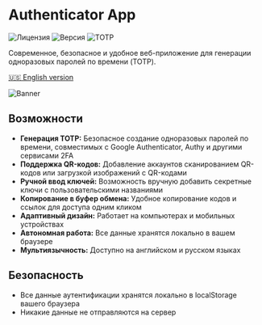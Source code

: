 # Authenticator App

![Лицензия](https://img.shields.io/badge/лицензия-MIT-blue.svg)
![Версия](https://img.shields.io/badge/версия-0.0.1-green.svg)
![TOTP](https://img.shields.io/badge/TOTP-RFC--6238-orange.svg)

Современное, безопасное и удобное веб-приложение для генерации одноразовых паролей по времени (TOTP).

[🇺🇸 English version](README.md)

<img alt="Banner" src="https://cdn.glitch.global/295cf6fe-71cc-4c33-8e62-3bf01124fc1d/db6b7d4f-dc66-43e7-9bcf-0cfe0a5146e0.image.png?v=1750518640778">

## Возможности

- **Генерация TOTP:** Безопасное создание одноразовых паролей по времени, совместимых с Google Authenticator, Authy и другими сервисами 2FA
- **Поддержка QR-кодов:** Добавление аккаунтов сканированием QR-кодов или загрузкой изображений с QR-кодами
- **Ручной ввод ключей:** Возможность вручную добавить секретные ключи с пользовательскими названиями
- **Копирование в буфер обмена:** Удобное копирование кодов и ссылок для доступа одним кликом
- **Адаптивный дизайн:** Работает на компьютерах и мобильных устройствах
- **Автономная работа:** Все данные хранятся локально в вашем браузере
- **Мультиязычность:** Доступно на английском и русском языках

## Безопасность

- Все данные аутентификации хранятся локально в localStorage вашего браузера
- Никакие данные не отправляются на сервер